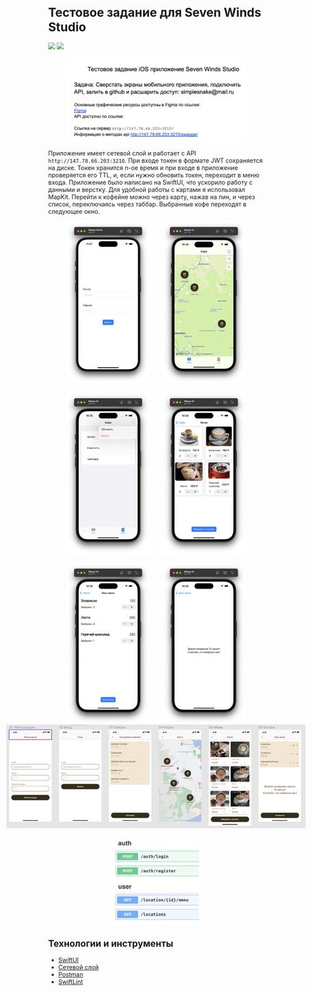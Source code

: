 # Тестовое задание для Seven Winds Studio

![](https://img.shields.io/badge/iOS-17%2B-green?logo=apple)
![](https://img.shields.io/badge/Swift%205.9-FA7343?style=flat&logo=swift&logoColor=white)

<div align="center">
    <img src="img/task.png" alt="AppIcon" height="200">
</div>

Приложение имеет сетевой слой и работает с API `http://147.78.66.203:3210`.
При входе токен в формате JWT сохраняется на диске. Токен хранится n-ое время и при входе в приложение проверяется его TTL, и, если нужно обновить токен, переходит в меню входа.
Приложение было написано на SwiftUI, что ускорило работу с данными и верстку.
Для удобной работы с картами я использовал MapKit.
Перейти к кофейне можно через карту, нажав на пин, и через список, переключаясь через таббар. Выбранные кофе переходят в следующее окно.

<div style="display: flex; flex-direction: row; flex-wrap: wrap; justify-content: center; column-gap: 24px; row-gap: 20px;">
  <img src="img/1.png" style="width:200px;">
  <img src="img/2.png" style="width:200px;">
  <img src="img/3.png" style="width:200px;">
  <img src="img/4.png" style="width:200px;">
  <img src="img/5.png" style="width:200px;">
  <img src="img/6.png" style="width:200px;">
</div>

<div style="display: flex; flex-direction: row; flex-wrap: wrap; justify-content: center; column-gap: 24px; row-gap: 20px;">
  <img src="img/figma.png" style="max-width:700px;">
  <img src="img/swagger.png" style="width:200px;">
</div>

## Технологии и инструменты

- [SwiftUI](https://developer.apple.com/xcode/swiftui/)
- [Сетевой слой](https://habr.com/ru/articles/443514/)
- [Postman](https://www.postman.com/)
- [SwiftLint](https://github.com/realm/SwiftLint)

